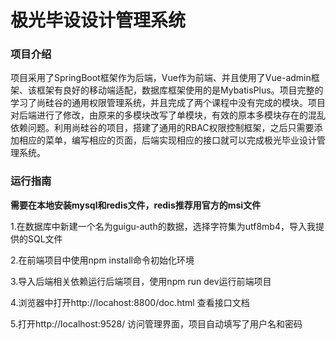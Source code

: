 # 极光毕设设计管理系统
### 项目介绍
项目采用了SpringBoot框架作为后端，Vue作为前端、并且使用了Vue-admin框架、该框架有良好的移动端适配，数据库框架使用的是MybatisPlus。项目完整的学习了尚硅谷的通用权限管理系统，并且完成了两个课程中没有完成的模块。项目对后端进行了修改，由原来的多模块改写了单模块，有效的原本多模块存在的混乱依赖问题。利用尚硅谷的项目，搭建了通用的RBAC权限控制框架，之后只需要添加相应的菜单，编写相应的页面，后端实现相应的接口就可以完成极光毕业设计管理系统。

### 运行指南
**需要在本地安装mysql和redis文件，redis推荐用官方的msi文件**

1.在数据库中新建一个名为guigu-auth的数据，选择字符集为utf8mb4，导入我提供的SQL文件

2.在前端项目中使用npm install命令初始化环境

3.导入后端相关依赖运行后端项目，使用npm run dev运行前端项目

4.浏览器中打开http://locahost:8800/doc.html 查看接口文档

5.打开http://localhost:9528/ 访问管理界面，项目自动填写了用户名和密码
